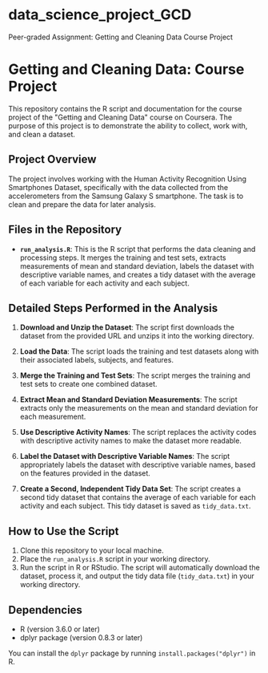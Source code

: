 # data_science_project_GCD
Peer-graded Assignment: Getting and Cleaning Data Course Project
# Getting and Cleaning Data: Course Project

This repository contains the R script and documentation for the course project of the "Getting and Cleaning Data" course on Coursera. The purpose of this project is to demonstrate the ability to collect, work with, and clean a dataset.

## Project Overview

The project involves working with the Human Activity Recognition Using Smartphones Dataset, specifically with the data collected from the accelerometers from the Samsung Galaxy S smartphone. The task is to clean and prepare the data for later analysis.

## Files in the Repository

- **`run_analysis.R`**: This is the R script that performs the data cleaning and processing steps. It merges the training and test sets, extracts measurements of mean and standard deviation, labels the dataset with descriptive variable names, and creates a tidy dataset with the average of each variable for each activity and each subject.

## Detailed Steps Performed in the Analysis

1. **Download and Unzip the Dataset**: The script first downloads the dataset from the provided URL and unzips it into the working directory.

2. **Load the Data**: The script loads the training and test datasets along with their associated labels, subjects, and features.

3. **Merge the Training and Test Sets**: The script merges the training and test sets to create one combined dataset.

4. **Extract Mean and Standard Deviation Measurements**: The script extracts only the measurements on the mean and standard deviation for each measurement.

5. **Use Descriptive Activity Names**: The script replaces the activity codes with descriptive activity names to make the dataset more readable.

6. **Label the Dataset with Descriptive Variable Names**: The script appropriately labels the dataset with descriptive variable names, based on the features provided in the dataset.

7. **Create a Second, Independent Tidy Data Set**: The script creates a second tidy dataset that contains the average of each variable for each activity and each subject. This tidy dataset is saved as `tidy_data.txt`.

## How to Use the Script

1. Clone this repository to your local machine.
2. Place the `run_analysis.R` script in your working directory.
3. Run the script in R or RStudio. The script will automatically download the dataset, process it, and output the tidy data file (`tidy_data.txt`) in your working directory.

## Dependencies

- R (version 3.6.0 or later)
- dplyr package (version 0.8.3 or later)

You can install the `dplyr` package by running `install.packages("dplyr")` in R.
